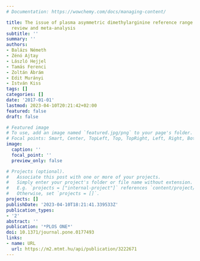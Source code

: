 ```yaml
---
# Documentation: https://wowchemy.com/docs/managing-content/

title: The issue of plasma asymmetric dimethylarginine reference range – A systematic
  review and meta-analysis
subtitle: ''
summary: ''
authors:
- Balázs Németh
- Zénó Ajtay
- László Hejjel
- Tamás Ferenci
- Zoltán Ábrám
- Edit Murányi
- István Kiss
tags: []
categories: []
date: '2017-01-01'
lastmod: 2023-04-10T20:21:42+02:00
featured: false
draft: false

# Featured image
# To use, add an image named `featured.jpg/png` to your page's folder.
# Focal points: Smart, Center, TopLeft, Top, TopRight, Left, Right, BottomLeft, Bottom, BottomRight.
image:
  caption: ''
  focal_point: ''
  preview_only: false

# Projects (optional).
#   Associate this post with one or more of your projects.
#   Simply enter your project's folder or file name without extension.
#   E.g. `projects = ["internal-project"]` references `content/project/deep-learning/index.md`.
#   Otherwise, set `projects = []`.
projects: []
publishDate: '2023-04-10T18:21:41.339533Z'
publication_types:
- '2'
abstract: ''
publication: '*PLOS ONE*'
doi: 10.1371/journal.pone.0177493
links:
- name: URL
  url: https://m2.mtmt.hu/api/publication/3222671
---
```

